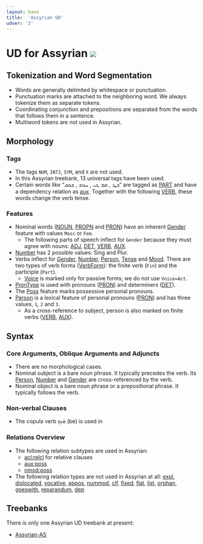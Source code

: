 ```yaml
---
layout: base
title:  'Assyrian UD'
udver: '2'
---
```


# UD for Assyrian <span class="flagspan"><img class="flag" src="../../flags/svg/IQ-AII.svg" /></span>


## Tokenization and Word Segmentation

* Words are generally delimited by whitespace or punctuation.
* Punctuation marks are attached to the neighboring word. We always tokenize them as separate tokens.
* Coordinating conjunction and prepositions are separated from the words that follows them in a sentence.
* Multiword tokens are not used in Assyrian.


## Morphology

### Tags

* The tags `NUM`, `INTJ`, `SYM`, and `X` are not used.
* In this Assyrian treebank, 13 universal tags have been used.
* Certain words like “ܒܜ , ܩܡ ,ܟܝ , ܚܘܫ , ܫܘܩ” are tagged as [PART]() and have a dependency relation as [aux](). Together with the following [VERB](), these words change the verb tense.

### Features

* Nominal words ([NOUN](), [PROPN]() and [PRON]()) have an inherent [Gender]() feature with values `Masc` or `Fem`.
  * The following parts of speech inflect for `Gender` because they must agree with nouns: [ADJ](), [DET](),
    [VERB](), [AUX]().
* [Number]() has 2 possible values: Sing and Plur.
* Verbs inflect for [Gender](), [Number](), [Person](), [Tense]() and [Mood](). There are two types of verb forms ([VerbForm]()): the finite verb (`Fin`) and the participle (`Part`).
  * [Voice]() is marked only for passive forms; we do not use `Voice=Act`.
* [PronType]() is used with pronouns ([PRON]()) and determiners ([DET]()).
* The [Poss]() feature marks possessive personal pronouns.
* [Person]() is a lexical feature of personal pronouns ([PRON]()) and has three values, `1`, `2` and `3`.
  * As a cross-reference to subject, person is also marked on finite verbs ([VERB](), [AUX]()).


## Syntax

### Core Arguments, Oblique Arguments and Adjuncts

* There are no morphological cases.
* Nominal subject is a bare noun phrase. It typically precedes the verb. Its [Person](), [Number]() and [Gender]() are cross-referenced by the verb.
* Nominal object is a bare noun phrase or a prepositional phrase. It typically follows the verb.

### Non-verbal Clauses

* The copula verb ܗܵܘܹܐ (be) is used in <!-- ??? equational, attributional, locative, possessive and benefactory nonverbal clauses. -->

### Relations Overview

* The following relation subtypes are used in Assyrian:
  * [acl:relcl]() for relative clauses
  * [aux:poss]()
  * [nmod:poss]()
* The following relation types are not used in Assyrian at all:
  [expl](), [dislocated](), [vocative](), [appos](), [nummod](), [clf](), [fixed](), [flat](), [list](), [orphan](), [goeswith](), [reparandum](), [dep]()


## Treebanks

There is only one Assyrian UD treebank at present:

  * [Assyrian-AS](../treebanks/aii_as/index.html)
